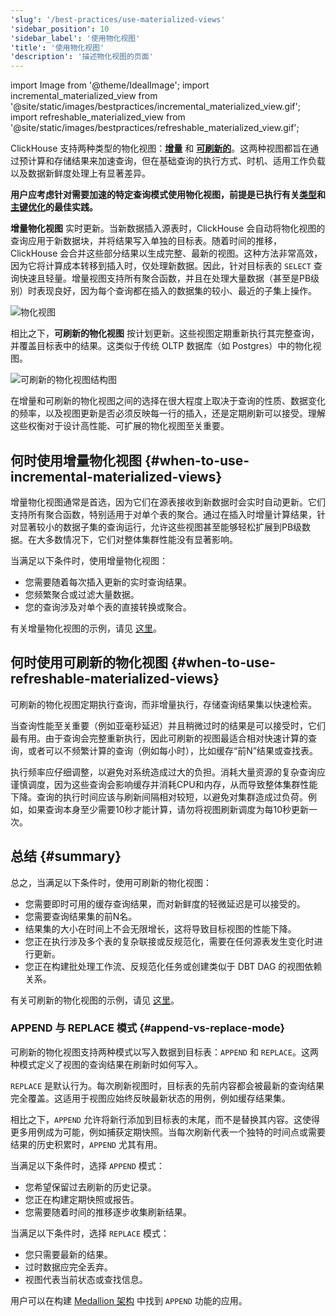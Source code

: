 ```yaml
---
'slug': '/best-practices/use-materialized-views'
'sidebar_position': 10
'sidebar_label': '使用物化视图'
'title': '使用物化视图'
'description': '描述物化视图的页面'
---
```


import Image from '@theme/IdealImage';
import incremental_materialized_view from '@site/static/images/bestpractices/incremental_materialized_view.gif';
import refreshable_materialized_view from '@site/static/images/bestpractices/refreshable_materialized_view.gif';

ClickHouse 支持两种类型的物化视图：[**增量**](/materialized-view/incremental-materialized-view) 和 [**可刷新的**](/materialized-view/refreshable-materialized-view)。这两种视图都旨在通过预计算和存储结果来加速查询，但在基础查询的执行方式、时机、适用工作负载以及数据新鲜度处理上有显著差异。

**用户应考虑针对需要加速的特定查询模式使用物化视图，前提是已执行有关[类型](/best-practices/select-data-types)和[主键优化](/best-practices/choosing-a-primary-key)的最佳实践。**

**增量物化视图** 实时更新。当新数据插入源表时，ClickHouse 会自动将物化视图的查询应用于新数据块，并将结果写入单独的目标表。随着时间的推移，ClickHouse 会合并这些部分结果以生成完整、最新的视图。这种方法非常高效，因为它将计算成本转移到插入时，仅处理新数据。因此，针对目标表的 `SELECT` 查询快速且轻量。增量视图支持所有聚合函数，并且在处理大量数据（甚至是PB级别）时表现良好，因为每个查询都在插入的数据集的较小、最近的子集上操作。

<Image img={incremental_materialized_view} size="lg" alt="物化视图" />

相比之下，**可刷新的物化视图** 按计划更新。这些视图定期重新执行其完整查询，并覆盖目标表中的结果。这类似于传统 OLTP 数据库（如 Postgres）中的物化视图。

<Image img={refreshable_materialized_view} size="lg" alt="可刷新的物化视图结构图"/>

在增量和可刷新的物化视图之间的选择在很大程度上取决于查询的性质、数据变化的频率，以及视图更新是否必须反映每一行的插入，还是定期刷新可以接受。理解这些权衡对于设计高性能、可扩展的物化视图至关重要。

## 何时使用增量物化视图 {#when-to-use-incremental-materialized-views}

增量物化视图通常是首选，因为它们在源表接收到新数据时会实时自动更新。它们支持所有聚合函数，特别适用于对单个表的聚合。通过在插入时增量计算结果，针对显著较小的数据子集的查询运行，允许这些视图甚至能够轻松扩展到PB级数据。在大多数情况下，它们对整体集群性能没有显著影响。

当满足以下条件时，使用增量物化视图：

- 您需要随着每次插入更新的实时查询结果。
- 您频繁聚合或过滤大量数据。
- 您的查询涉及对单个表的直接转换或聚合。

有关增量物化视图的示例，请见 [这里](/materialized-view/incremental-materialized-view)。

## 何时使用可刷新的物化视图 {#when-to-use-refreshable-materialized-views}

可刷新的物化视图定期执行查询，而非增量执行，存储查询结果集以快速检索。

当查询性能至关重要（例如亚毫秒延迟）并且稍微过时的结果是可以接受时，它们最有用。由于查询会完整重新执行，因此可刷新的视图最适合相对快速计算的查询，或者可以不频繁计算的查询（例如每小时），比如缓存“前N”结果或查找表。

执行频率应仔细调整，以避免对系统造成过大的负担。消耗大量资源的复杂查询应谨慎调度，因为这些查询会影响缓存并消耗CPU和内存，从而导致整体集群性能下降。查询的执行时间应该与刷新间隔相对较短，以避免对集群造成过负荷。例如，如果查询本身至少需要10秒才能计算，请勿将视图刷新调度为每10秒更新一次。

## 总结 {#summary}

总之，当满足以下条件时，使用可刷新的物化视图：

- 您需要即时可用的缓存查询结果，而对新鲜度的轻微延迟是可以接受的。
- 您需要查询结果集的前N名。
- 结果集的大小在时间上不会无限增长，这将导致目标视图的性能下降。
- 您正在执行涉及多个表的复杂联接或反规范化，需要在任何源表发生变化时进行更新。
- 您正在构建批处理工作流、反规范化任务或创建类似于 DBT DAG 的视图依赖关系。

有关可刷新的物化视图的示例，请见 [这里](/materialized-view/refreshable-materialized-view)。

### APPEND 与 REPLACE 模式 {#append-vs-replace-mode}

可刷新的物化视图支持两种模式以写入数据到目标表：`APPEND` 和 `REPLACE`。这两种模式定义了视图的查询结果在刷新时如何写入。

`REPLACE` 是默认行为。每次刷新视图时，目标表的先前内容都会被最新的查询结果完全覆盖。这适用于视图应始终反映最新状态的用例，例如缓存结果集。

相比之下，`APPEND` 允许将新行添加到目标表的末尾，而不是替换其内容。这使得更多用例成为可能，例如捕获定期快照。当每次刷新代表一个独特的时间点或需要结果的历史积累时，`APPEND` 尤其有用。

当满足以下条件时，选择 `APPEND` 模式：

- 您希望保留过去刷新的历史记录。
- 您正在构建定期快照或报告。
- 您需要随着时间的推移逐步收集刷新结果。

当满足以下条件时，选择 `REPLACE` 模式：

- 您只需要最新的结果。
- 过时数据应完全丢弃。
- 视图代表当前状态或查找信息。

用户可以在构建 [Medallion 架构](https://clickhouse.com/blog/building-a-medallion-architecture-for-bluesky-json-data-with-clickhouse) 中找到 `APPEND` 功能的应用。
